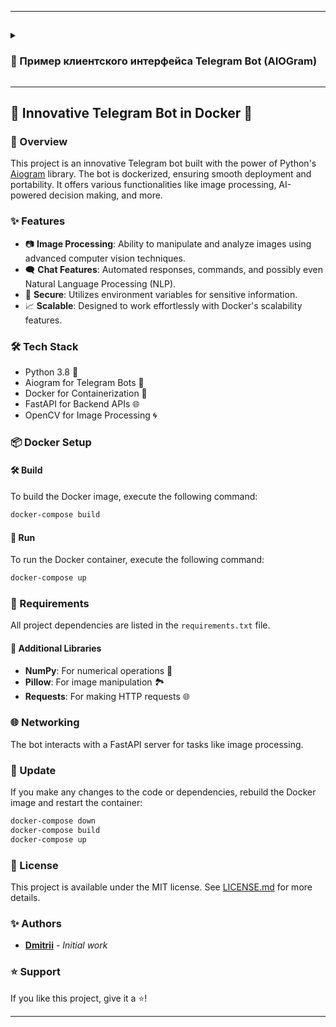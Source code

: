 <!--
<details>
<summary>...</summary>
<p align="center">
<img src="https://raw.githubusercontent.com/DmPanf/PyQt6_FastAPI_HQ-SAM/main/images/bot1.jpg" width="48%" />
<img src="https://raw.githubusercontent.com/DmPanf/PyQt6_FastAPI_HQ-SAM/main/images/bot2.jpg" width="48%" />
<img src="https://raw.githubusercontent.com/DmPanf/PyQt6_FastAPI_HQ-SAM/main/images/bot3.jpg" width="48%" />
<img src="https://raw.githubusercontent.com/DmPanf/PyQt6_FastAPI_HQ-SAM/main/images/bot4.jpg" width="48%" />
</p>
</details>
-->


---

## 

<details>
<summary><h3>💎 Пример клиентского интерфейса Telegram Bot (AIOGram)</h3></summary>
<p align="center">
<img src="https://raw.githubusercontent.com/DmPanf/PyQt6_FastAPI_HQ-SAM/main/images/bot1.jpg" width="48%" />
<img src="https://raw.githubusercontent.com/DmPanf/PyQt6_FastAPI_HQ-SAM/main/images/bot2.jpg" width="48%" />
  <br>
<img src="https://raw.githubusercontent.com/DmPanf/PyQt6_FastAPI_HQ-SAM/main/images/bot3.jpg" width="48%" />
<img src="https://raw.githubusercontent.com/DmPanf/PyQt6_FastAPI_HQ-SAM/main/images/bot4.jpg" width="48%" />
</p>
</details>


---

## 🤖 Innovative Telegram Bot in Docker 🐳

### 🚀 Overview
This project is an innovative Telegram bot built with the power of Python's [Aiogram](https://docs.aiogram.dev/en/latest/) library. The bot is dockerized, ensuring smooth deployment and portability. It offers various functionalities like image processing, AI-powered decision making, and more.

### ✨ Features
- 📷 **Image Processing**: Ability to manipulate and analyze images using advanced computer vision techniques.
- 🗨️ **Chat Features**: Automated responses, commands, and possibly even Natural Language Processing (NLP).
- 🔐 **Secure**: Utilizes environment variables for sensitive information.
- 📈 **Scalable**: Designed to work effortlessly with Docker's scalability features.

### 🛠️ Tech Stack
- Python 3.8 🐍
- Aiogram for Telegram Bots 🤖
- Docker for Containerization 🐳
- FastAPI for Backend APIs 🌐
- OpenCV for Image Processing 🌀

### 📦 Docker Setup
#### 🛠️ Build
To build the Docker image, execute the following command:
```bash
docker-compose build
```
#### 🚀 Run
To run the Docker container, execute the following command:
```bash
docker-compose up
```

### 📜 Requirements
All project dependencies are listed in the `requirements.txt` file.

#### 🧪 Additional Libraries
- **NumPy**: For numerical operations 🧮
- **Pillow**: For image manipulation 🏞
- **Requests**: For making HTTP requests 🌐

### 🌐 Networking
The bot interacts with a FastAPI server for tasks like image processing.

### 🔄 Update
If you make any changes to the code or dependencies, rebuild the Docker image and restart the container:
```bash
docker-compose down
docker-compose build
docker-compose up
```

### 📃 License
This project is available under the MIT license. See [LICENSE.md](LICENSE.md) for more details.

### ✨ Authors
- **[Dmitrii](https://github.com/DmPanf/FastAPI_Docker_TgBot_Web_PyQt6_HQ-SAM.git)** - *Initial work*

### ⭐ Support
If you like this project, give it a ⭐️!

---
